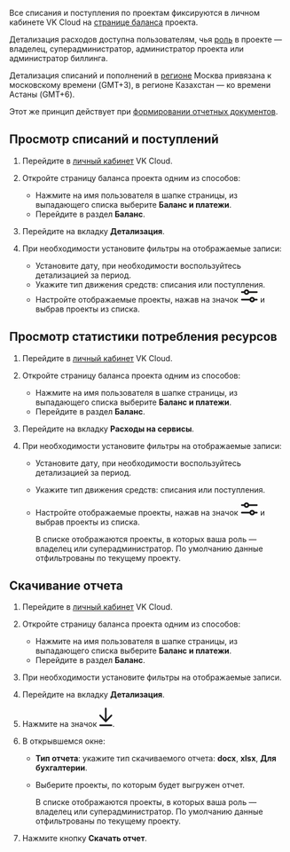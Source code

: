 Все списания и поступления по проектам фиксируются в личном кабинете VK Cloud на [странице баланса](https://mcs.mail.ru/app/services/billing) проекта.

Детализация расходов доступна пользователям, чья [роль](/ru/base/account/concepts/rolesandpermissions) в проекте — владелец, суперадминистратор, администратор проекта или администратор биллинга.

<warn>

Детализация списаний и пополнений в [регионе](/ru/base/account/concepts/regions) Москва привязана к московскому времени (GMT+3), в регионе Казахстан — ко времени Астаны (GMT+6).

Этот же принцип действует при [формировании отчетных документов](../report/).

</warn>

## Просмотр списаний и поступлений

1. Перейдите в [личный кабинет](https://mcs.mail.ru/app/) VK Cloud.
1. Откройте страницу баланса проекта одним из способов:

   - Нажмите на имя пользователя в шапке страницы, из выпадающего списка выберите **Баланс и платежи**.
   - Перейдите в раздел **Баланс**.

1. Перейдите на вкладку **Детализация**.
1. При необходимости установите фильтры на отображаемые записи:

   - Установите дату, при необходимости воспользуйтесь детализацией за период.
   - Укажите тип движения средств: списания или поступления.
   - Настройте отображаемые проекты, нажав на значок ![Фильтр](./assets/filter_icon.svg "inline") и выбрав проекты из списка.

## Просмотр статистики потребления ресурсов

1. Перейдите в [личный кабинет](https://mcs.mail.ru/app/) VK Cloud.
1. Откройте страницу баланса проекта одним из способов:

   - Нажмите на имя пользователя в шапке страницы, из выпадающего списка выберите **Баланс и платежи**.
   - Перейдите в раздел **Баланс**.

1. Перейдите на вкладку **Расходы на сервисы**.
1. При необходимости установите фильтры на отображаемые записи:

   - Установите дату, при необходимости воспользуйтесь детализацией за период.
   - Укажите тип движения средств: списания или поступления.
   - Настройте отображаемые проекты, нажав на значок ![Фильтр](./assets/filter_icon.svg "inline") и выбрав проекты из списка.

      В списке отображаются проекты, в которых ваша роль — владелец или суперадминистратор. По умолчанию данные отфильтрованы по текущему проекту.

## Скачивание отчета

1. Перейдите в [личный кабинет](https://mcs.mail.ru/app/) VK Cloud.
1. Откройте страницу баланса проекта одним из способов:

   - Нажмите на имя пользователя в шапке страницы, из выпадающего списка выберите **Баланс и платежи**.
   - Перейдите в раздел **Баланс**.

1. При необходимости установите фильтры на отображаемые записи.
1. Перейдите на вкладку **Детализация**.
1. Нажмите на значок ![Скачать](./assets/download_icon.svg "inline").
1. В открывшемся окне:

   - **Тип отчета**: укажите тип скачиваемого отчета: **docx**, **xlsx**, **Для бухгалтерии**.
   - Выберите проекты, по которым будет выгружен отчет.

      В списке отображаются проекты, в которых ваша роль — владелец или суперадминистратор. По умолчанию данные отфильтрованы по текущему проекту.

1. Нажмите кнопку **Скачать отчет**.
